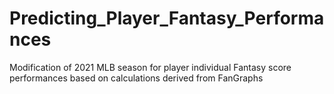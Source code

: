 # Predicting_Player_Fantasy_Performances
Modification of 2021 MLB season for player individual Fantasy score performances based on calculations derived from FanGraphs
